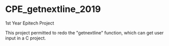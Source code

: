 # CPE_getnextline_2019
1st Year Epitech Project


This project permitted to redo the "getnextline" function, which can get user input in a C project.
